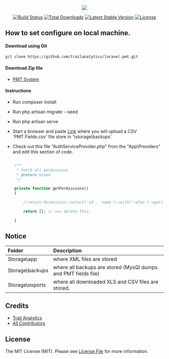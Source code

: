 <p align="center"><img src="https://laravel.com/assets/img/components/logo-laravel.svg"></p>

<p align="center">
<a href="https://travis-ci.org/laravel/framework"><img src="https://travis-ci.org/laravel/framework.svg" alt="Build Status"></a>
<a href="https://packagist.org/packages/laravel/framework"><img src="https://poser.pugx.org/laravel/framework/d/total.svg" alt="Total Downloads"></a>
<a href="https://packagist.org/packages/laravel/framework"><img src="https://poser.pugx.org/laravel/framework/v/stable.svg" alt="Latest Stable Version"></a>
<a href="https://packagist.org/packages/laravel/framework"><img src="https://poser.pugx.org/laravel/framework/license.svg" alt="License"></a>
</p>

## How to set configure on local machine.

#### Download using Git
```bash
git clone https://github.com/trailanalytics/laravel.pmt.git
```

#### Download Zip file

- [PMT System](https://github.com/trailanalytics/laravel.pmt/archive/v5.0.zip)


#### Instructions

- Run composer install

- Run php artisan migrate --seed

- Run php artisan serve 

- Start a browser and paste [Link](http://localhost:8000/upload) where you will upload a CSV 'PMT.Fields.csv' file store in '\storage\backups'.

- Check out this file "AuthServiceProvider.php" from the "App\Providers" and 
edit this section of code.

```php

	/**
     * fetch all permissions
     * @return mixed
     */

    private function getPermissions()
    {  

        //return Permission::select('id', 'name')->with('roles')->get();  // <== uncomment this.

        return []; // <== delete this.

    }
```


## Notice

Folder    | Description
:----------|:----------
 Storage\app     | where  XML files are stored
 Storage\backups     | where all backups are stored (MysQl dumps and PMT fields file)
 Storage\exports     | where all downloaded XLS and CSV files are stored.


Credits
-------

- [Trail Analytics](https://github.com/trailanalytics)
- [All Contributors](../../contributors)

License
-------

The MIT License (MIT). Please see [License File](LICENSE.md) for more information.
